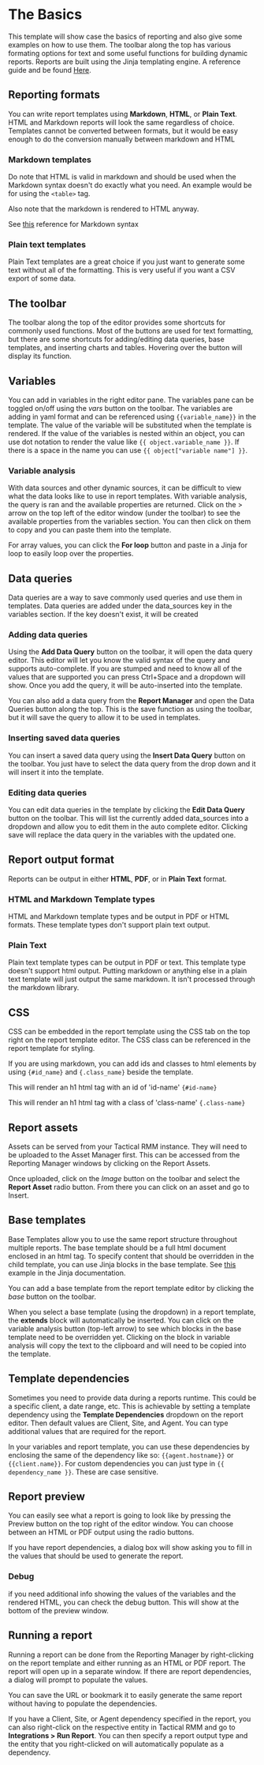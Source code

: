 # The Basics

This template will show case the basics of reporting and also give some examples on how to use them. The toolbar along the top 
has various formating options for text and some useful functions for building dynamic reports. Reports are built using the Jinja
templating engine. A reference guide and be found [Here](https://jinja.palletsprojects.com/en/3.1.x/templates/). 

## Reporting formats

You can write report templates using **Markdown**, **HTML**, or **Plain Text**. HTML and Markdown reports will look the 
same regardless of choice. Templates cannot be converted between formats, but it would be easy enough to do the conversion
manually between markdown and HTML

### Markdown templates

Do note that HTML is valid in markdown and should be used when the Markdown syntax doesn't do exactly what you need. An example
would be for using the `<table>` tag.

Also note that the markdown is rendered to HTML anyway.

See [this](https://daringfireball.net/projects/markdown/syntax) reference for Markdown syntax

### Plain text templates

Plain Text templates are a great choice if you just want to generate some text without all of the formatting. This is very useful if you want a CSV export of some data.

## The toolbar

The toolbar along the top of the editor provides some shortcuts for commonly used functions. Most of the 
buttons are used for text formatting, but there are some shortcuts for adding/editing data queries, base templates,
and inserting charts and tables. Hovering over the button will display its function.

## Variables

You can add in variables in the right editor pane. The variables pane can be toggled
on/off using the *vars* button on the toolbar. The variables are adding in yaml format
and can be referenced using `{{variable_name}}` in the template. The value of the variable
will be substituted when the template is rendered. If the value of the variables is nested within
an object, you can use dot notation to render the value like `{{ object.variable_name }}`. If there is
a space in the name you can use `{{ object["variable name"] }}`.

### Variable analysis

With data sources and other dynamic sources, it can be difficult to view what the data
looks like to use in report templates. With variable analysis, the query is ran and 
the available properties are returned. Click on the > arrow on the top left of the 
editor window (under the toolbar) to see the available properties from the variables
section. You can then click on them to copy and you can paste them into the template.

For array values, you can click the **For loop** button and paste in a Jinja for loop
to easily loop over the properties.

## Data queries

Data queries are a way to save commonly used queries and use them in templates. Data
queries are added under the data_sources key in the variables section. If the key 
doesn't exist, it will be created

### Adding data queries

Using the **Add Data Query** button on the toolbar, it will open the data query editor.
This editor will let you know the valid syntax of the query and supports auto-complete.
If you are stumped and need to know all of the values that are supported you can press
Ctrl+Space and a dropdown will show. Once you add the query, it will be auto-inserted
into the template.

You can also add a data query from the **Report Manager** and open the Data Queries button
along the top. This is the save function as using the toolbar, but it will save the query
to allow it to be used in templates.

### Inserting saved data queries

You can insert a saved data query using the **Insert Data Query** button on the toolbar. You just
have to select the data query from the drop down and it will insert it into the template.

### Editing data queries

You can edit data queries in the template by clicking the **Edit Data Query** button on the toolbar.
This will list the currently added data_sources into a dropdown and allow you to edit them in the 
auto complete editor. Clicking save will replace the data query in the variables with the updated 
one.


## Report output format

Reports can be output in either **HTML**, **PDF**, or in **Plain Text** format.

### HTML and Markdown Template types

HTML and Markdown template types and be output in PDF or HTML formats. These template types don't 
support plain text output.

### Plain Text

Plain text template types can be output in PDF or text. This template type doesn't support html output.
Putting markdown or anything else in a plain text template will just output the same markdown. It isn't processed through
the markdown library.

## CSS

CSS can be embedded in the report template using the CSS tab on the top right on the
report template editor. The CSS class can be referenced in the report template for
styling. 

If you are using markdown, you can add ids and classes to html elements by
using `{#id_name}` and `{.class_name}` beside the template.

This will render an h1 html tag with an id of 'id-name' `{#id-name}`

This will render an h1 html tag with a class of 'class-name' `{.class-name}`

## Report assets

Assets can be served from your Tactical RMM instance. They will need to be uploaded
to the Asset Manager first. This can be accessed from the Reporting Manager windows by
clicking on the Report Assets.

Once uploaded, click on the *Image* button on the toolbar and select the **Report Asset**
radio button. From there you can click on an asset and go to Insert.

## Base templates

Base Templates allow you to use the same report structure throughout multiple reports.
The base template should be a full html document enclosed in an html tag. To specify
content that should be overridden in the child template, you can use Jinja blocks in 
the base template. See [this](https://jinja.palletsprojects.com/en/3.1.x/templates/#template-inheritance) 
example in the Jinja documentation.

You can add a base template from the report template editor by clicking the *base*
button on the toolbar.

When you select a base template (using the dropdown) in a report template, the **extends**
block will automatically be inserted. You can click on the variable analysis button
(top-left arrow) to see which blocks in the base template need to be overridden yet.
Clicking on the block in variable analysis will copy the text to the clipboard and will
need to be copied into the template.

## Template dependencies

Sometimes you need to provide data during a reports runtime. This could be a specific
client, a date range, etc. This is achievable by setting a template dependency using
the **Template Dependencies** dropdown on the report editor. Then default values are
Client, Site, and Agent. You can type additional values that are required for the report.

In your variables and report template, you can use these dependencies by enclosing the
same of the dependency like so: `{{agent.hostname}}` or `{{client.name}}`. For custom
dependencies you can just type in `{{ dependency_name }}`. These are case sensitive.

## Report preview

You can easily see what a report is going to look like by pressing the Preview button 
on the top right of the editor window. You can choose between an HTML or PDF output 
using the radio buttons.

If you have report dependencies, a dialog box will show asking you to fill in the values
that should be used to generate the report.

### Debug

if you need additional info showing the values of the variables and the rendered HTML,
you can check the debug button. This will show at the bottom of the preview window.

## Running a report

Running a report can be done from the Reporting Manager by right-clicking on the 
report template and either running as an HTML or PDF report. The report will open
up in a separate window. If there are report dependencies, a dialog will prompt to 
populate the values. 

You can save the URL or bookmark it to easily generate the same report without having
to populate the dependencies.

If you have a Client, Site, or Agent dependency specified in the report, you can also
right-click on the respective entity in Tactical RMM and go to **Integrations > Run Report**.
You can then specify a report output type and the entity that you right-clicked on will
automatically populate as a dependency.
